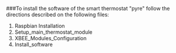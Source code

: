 ###To install the software of the smart thermostat "pyre" follow the directions described on the following files:
1. Raspbian Installation
2. Setup_main_thermostat_module
3. XBEE_Modules_Configuration
4. Install_software

